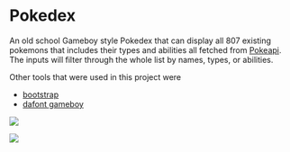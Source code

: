 # Pokedex 

An old school Gameboy style Pokedex that can display all 807 existing pokemons that includes their types and abilities all fetched from [Pokeapi](https://pokeapi.co/). The inputs will filter through the whole list by names, types, or abilities. 

Other tools that were used in this project were 
- [bootstrap](https://getbootstrap.com/)  
- [dafont gameboy](https://www.dafont.com/early-gameboy.font) 

![](https://pokeapi.co/static/logo-6221638601ef7fa7c835eae08ef67a16.png)

![](https://www.dafont.com/img/illustration/e/a/early_gameboy.png)



